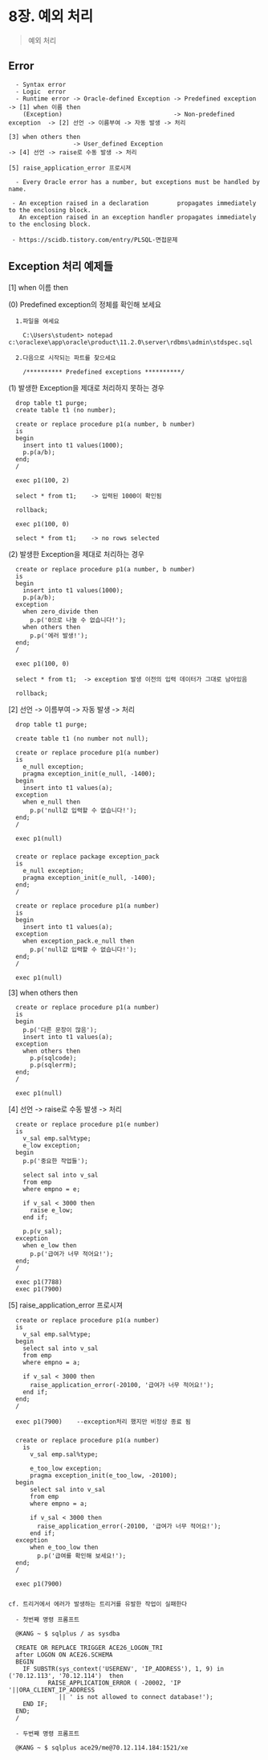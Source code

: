 # 8장. 예외 처리
> 예외 처리

## Error
      - Syntax error
      - Logic  error
      - Runtime error -> Oracle-defined Exception -> Predefined exception      -> [1] when 이름 then
        (Exception)                               -> Non-predefined exception  -> [2] 선언 -> 이름부여 -> 자동 발생 -> 처리
                                                                                  [3] when others then
                      -> User_defined Exception                                -> [4] 선언 -> raise로 수동 발생 -> 처리
                                                                                  [5] raise_application_error 프로시져      
     
      - Every Oracle error has a number, but exceptions must be handled by name.

     - An exception raised in a declaration        propagates immediately to the enclosing block.
       An exception raised in an exception handler propagates immediately to the enclosing block.

     - https://scidb.tistory.com/entry/PLSQL-면접문제


## Exception 처리 예제들

[1] when 이름 then

  (0) Predefined exception의 정체를 확인해 보세요
  
      1.파일을 여세요

        C:\Users\student> notepad c:\oraclexe\app\oracle\product\11.2.0\server\rdbms\admin\stdspec.sql
  
      2.다음으로 시작되는 파트를 찾으세요

        /********** Predefined exceptions **********/

  (1) 발생한 Exception을 제대로 처리하지 못하는 경우
  
      drop table t1 purge;
      create table t1 (no number);
    
      create or replace procedure p1(a number, b number)
      is
      begin
        insert into t1 values(1000);
        p.p(a/b);
      end;
      /
    
      exec p1(100, 2)
    
      select * from t1;    -> 입력된 1000이 확인됨
    
      rollback;
    
      exec p1(100, 0)
    
      select * from t1;    -> no rows selected
  
  (2) 발생한 Exception을 제대로 처리하는 경우

      create or replace procedure p1(a number, b number)
      is
      begin
        insert into t1 values(1000);
        p.p(a/b);
      exception
        when zero_divide then
          p.p('0으로 나눌 수 없습니다!');
        when others then
          p.p('에러 발생!');
      end;
      /
    
      exec p1(100, 0)
    
      select * from t1;  -> exception 발생 이전의 입력 데이터가 그대로 남아있음
    
      rollback;

[2] 선언 -> 이름부여 -> 자동 발생 -> 처리

      drop table t1 purge;
    
      create table t1 (no number not null);
    
      create or replace procedure p1(a number)
      is
        e_null exception;
        pragma exception_init(e_null, -1400);
      begin
        insert into t1 values(a);
      exception
        when e_null then
          p.p('null값 입력할 수 없습니다!');
      end;
      /
    
      exec p1(null)

### 

      create or replace package exception_pack
      is
        e_null exception;
        pragma exception_init(e_null, -1400);
      end;
      /
    
      create or replace procedure p1(a number)
      is
      begin
        insert into t1 values(a);
      exception
        when exception_pack.e_null then
          p.p('null값 입력할 수 없습니다!');
      end;
      /
    
      exec p1(null)

[3] when others then

      create or replace procedure p1(a number)
      is
      begin
        p.p('다른 문장이 많음');
        insert into t1 values(a);
      exception
        when others then
          p.p(sqlcode);
          p.p(sqlerrm);
      end;
      /
    
      exec p1(null)

[4] 선언 -> raise로 수동 발생 -> 처리

      create or replace procedure p1(e number)
      is
        v_sal emp.sal%type;
        e_low exception;
      begin
        p.p('중요한 작업들');
    
        select sal into v_sal
        from emp
        where empno = e;
    
        if v_sal < 3000 then
          raise e_low;
        end if;
    
        p.p(v_sal);    
      exception
        when e_low then
          p.p('급여가 너무 적어요!');
      end;
      /
    
      exec p1(7788)
      exec p1(7900)

[5] raise_application_error 프로시져
    
      create or replace procedure p1(a number)
      is
        v_sal emp.sal%type;
      begin
        select sal into v_sal
        from emp
        where empno = a; 
    
        if v_sal < 3000 then
          raise_application_error(-20100, '급여가 너무 적어요!');
        end if;
      end;
      /
    
      exec p1(7900)    --exception처리 했지만 비정상 종료 됨
###
      create or replace procedure p1(a number)
        is
          v_sal emp.sal%type;
    
          e_too_low exception;
          pragma exception_init(e_too_low, -20100);
      begin
          select sal into v_sal
          from emp
          where empno = a; 
    
          if v_sal < 3000 then
            raise_application_error(-20100, '급여가 너무 적어요!');
          end if;
      exception
          when e_too_low then
            p.p('급여를 확인해 보세요!');
      end;
      /
    
      exec p1(7900)    
      
###      
    cf. 트리거에서 에러가 발생하는 트리거를 유발한 작업이 실패한다

      - 첫번째 명령 프롬프트

      @KANG ~ $ sqlplus / as sysdba

      CREATE OR REPLACE TRIGGER ACE26_LOGON_TRI
      after LOGON ON ACE26.SCHEMA
      BEGIN
        IF SUBSTR(sys_context('USERENV', 'IP_ADDRESS'), 1, 9) in ('70.12.113', '70.12.114')  then
               RAISE_APPLICATION_ERROR ( -20002, 'IP '||ORA_CLIENT_IP_ADDRESS
                  || ' is not allowed to connect database!');
        END IF;
      END;
      /

      - 두번째 명령 프롬프트

      @KANG ~ $ sqlplus ace29/me@70.12.114.184:1521/xe

<br>
<br>
<br>







